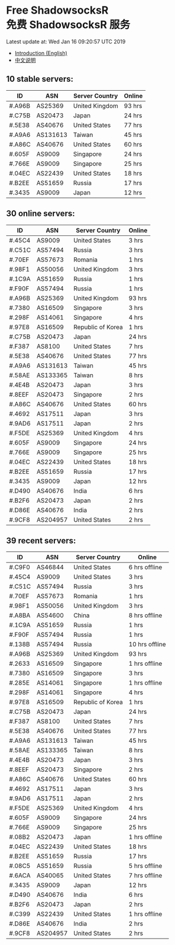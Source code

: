# Free ShadowsocksR<br>免费 ShadowsocksR 服务

Latest update at: Wed Jan 16 09:20:57 UTC 2019

- [Introduction (English)](https://vision-network.readthedocs.io/en/latest/autossr/autossr.html)
- [中文说明](https://vision-network.readthedocs.io/zh_CN/latest/autossr/autossr.html)


## 10 stable servers:

| ID | ASN | Server Country | Online |
| ------ | ------ | ------ | ------ |
| #.A96B | AS25369 | United Kingdom | 93 hrs |
| #.C75B | AS20473 | Japan | 24 hrs |
| #.5E38 | AS40676 | United States | 77 hrs |
| #.A9A6 | AS131613 | Taiwan | 45 hrs |
| #.A86C | AS40676 | United States | 60 hrs |
| #.605F | AS9009 | Singapore | 24 hrs |
| #.766E | AS9009 | Singapore | 25 hrs |
| #.04EC | AS22439 | United States | 18 hrs |
| #.B2EE | AS51659 | Russia | 17 hrs |
| #.3435 | AS9009 | Japan | 12 hrs |

## 30 online servers:

| ID | ASN | Server Country | Online |
| ------ | ------ | ------ | ------ |
| #.45C4 | AS9009 | United States | 3 hrs |
| #.C51C | AS57494 | Russia | 3 hrs |
| #.70EF | AS57673 | Romania | 1 hrs |
| #.98F1 | AS50056 | United Kingdom | 3 hrs |
| #.1C9A | AS51659 | Russia | 1 hrs |
| #.F90F | AS57494 | Russia | 1 hrs |
| #.A96B | AS25369 | United Kingdom | 93 hrs |
| #.7380 | AS16509 | Singapore | 3 hrs |
| #.298F | AS14061 | Singapore | 4 hrs |
| #.97E8 | AS16509 | Republic of Korea | 1 hrs |
| #.C75B | AS20473 | Japan | 24 hrs |
| #.F387 | AS8100 | United States | 7 hrs |
| #.5E38 | AS40676 | United States | 77 hrs |
| #.A9A6 | AS131613 | Taiwan | 45 hrs |
| #.58AE | AS133365 | Taiwan | 8 hrs |
| #.4E4B | AS20473 | Japan | 3 hrs |
| #.8EEF | AS20473 | Singapore | 2 hrs |
| #.A86C | AS40676 | United States | 60 hrs |
| #.4692 | AS17511 | Japan | 3 hrs |
| #.9AD6 | AS17511 | Japan | 2 hrs |
| #.F5DE | AS25369 | United Kingdom | 4 hrs |
| #.605F | AS9009 | Singapore | 24 hrs |
| #.766E | AS9009 | Singapore | 25 hrs |
| #.04EC | AS22439 | United States | 18 hrs |
| #.B2EE | AS51659 | Russia | 17 hrs |
| #.3435 | AS9009 | Japan | 12 hrs |
| #.D490 | AS40676 | India | 6 hrs |
| #.B2F6 | AS20473 | Japan | 2 hrs |
| #.D86E | AS40676 | India | 2 hrs |
| #.9CF8 | AS204957 | United States | 2 hrs |

## 39 recent servers:

| ID | ASN | Server Country | Online |
| ------ | ------ | ------ | ------ |
| #.C9F0 | AS46844 | United States | 6 hrs offline |
| #.45C4 | AS9009 | United States | 3 hrs |
| #.C51C | AS57494 | Russia | 3 hrs |
| #.70EF | AS57673 | Romania | 1 hrs |
| #.98F1 | AS50056 | United Kingdom | 3 hrs |
| #.A8BA | AS54600 | China | 8 hrs offline |
| #.1C9A | AS51659 | Russia | 1 hrs |
| #.F90F | AS57494 | Russia | 1 hrs |
| #.138B | AS57494 | Russia | 10 hrs offline |
| #.A96B | AS25369 | United Kingdom | 93 hrs |
| #.2633 | AS16509 | Singapore | 1 hrs offline |
| #.7380 | AS16509 | Singapore | 3 hrs |
| #.285E | AS14061 | Singapore | 1 hrs offline |
| #.298F | AS14061 | Singapore | 4 hrs |
| #.97E8 | AS16509 | Republic of Korea | 1 hrs |
| #.C75B | AS20473 | Japan | 24 hrs |
| #.F387 | AS8100 | United States | 7 hrs |
| #.5E38 | AS40676 | United States | 77 hrs |
| #.A9A6 | AS131613 | Taiwan | 45 hrs |
| #.58AE | AS133365 | Taiwan | 8 hrs |
| #.4E4B | AS20473 | Japan | 3 hrs |
| #.8EEF | AS20473 | Singapore | 2 hrs |
| #.A86C | AS40676 | United States | 60 hrs |
| #.4692 | AS17511 | Japan | 3 hrs |
| #.9AD6 | AS17511 | Japan | 2 hrs |
| #.F5DE | AS25369 | United Kingdom | 4 hrs |
| #.605F | AS9009 | Singapore | 24 hrs |
| #.766E | AS9009 | Singapore | 25 hrs |
| #.08B2 | AS20473 | Japan | 1 hrs offline |
| #.04EC | AS22439 | United States | 18 hrs |
| #.B2EE | AS51659 | Russia | 17 hrs |
| #.08C5 | AS51659 | Russia | 5 hrs offline |
| #.6ACA | AS40065 | United States | 7 hrs offline |
| #.3435 | AS9009 | Japan | 12 hrs |
| #.D490 | AS40676 | India | 6 hrs |
| #.B2F6 | AS20473 | Japan | 2 hrs |
| #.C399 | AS22439 | United States | 1 hrs offline |
| #.D86E | AS40676 | India | 2 hrs |
| #.9CF8 | AS204957 | United States | 2 hrs |


